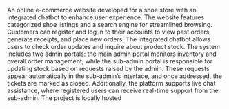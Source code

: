 An online e-commerce website developed for a shoe store with an integrated chatbot to enhance user experience. The website features categorized shoe listings and a search engine for streamlined browsing. Customers can register and log in to their accounts to view past orders, generate receipts, and place new orders. The integrated chatbot allows users to check order updates and inquire about product stock. The system includes two admin portals: the main admin portal monitors inventory and overall order management, while the sub-admin portal is responsible for updating stock based on requests raised by the admin. These requests appear automatically in the sub-admin’s interface, and once addressed, the tickets are marked as closed. Additionally, the platform supports live chat assistance, where registered users can receive real-time support from the sub-admin. The project is locally hosted

